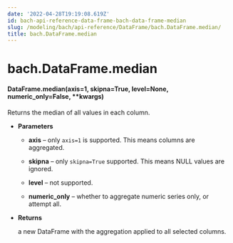 ```yaml
---
date: '2022-04-28T19:19:08.619Z'
id: bach-api-reference-data-frame-bach-data-frame-median
slug: /modeling/bach/api-reference/DataFrame/bach.DataFrame.median/
title: bach.DataFrame.median
---
```


# bach.DataFrame.median


#### DataFrame.median(axis=1, skipna=True, level=None, numeric_only=False, \*\*kwargs)
Returns the median of all values in each column.


* **Parameters**

    
    * **axis** – only `axis=1` is supported. This means columns are aggregated.


    * **skipna** – only `skipna=True` supported. This means NULL values are ignored.


    * **level** – not supported.


    * **numeric_only** – whether to aggregate numeric series only, or attempt all.



* **Returns**

    a new DataFrame with the aggregation applied to all selected columns.


<!-- !! processed by numpydoc !! -->
